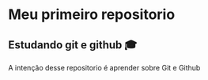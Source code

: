 # Meu primeiro repositorio 
## Estudando git e github :mortar_board:

A intenção desse repositorio é aprender sobre Git e Github
